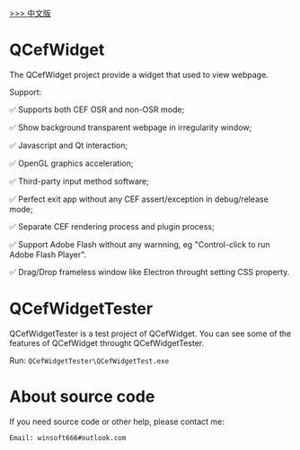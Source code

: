 [ >>> 中文版](README_ch.md)

# QCefWidget

The QCefWidget project provide a widget that used to view webpage. 

Support:

✅ Supports both CEF OSR and non-OSR mode;
   
✅ Show background transparent webpage in irregularity window;

✅ Javascript and Qt interaction;

✅ OpenGL graphics acceleration;

✅ Third-party input method software;

✅ Perfect exit app without any CEF assert/exception in debug/release mode;

✅ Separate CEF rendering process and plugin process;

✅ Support Adobe Flash without any warnning, eg "Control-click to run Adobe Flash Player".

✅ Drag/Drop frameless window like Electron throught setting CSS property.

# QCefWidgetTester
QCefWidgetTester is a test project of QCefWidget. You can see some of the features of QCefWidget throught QCefWidgetTester.

Run:
`QCefWidgetTester\QCefWidgetTest.exe`

# About source code
If you need source code or other help, please contact me:

`Email: winsoft666#outlook.com`